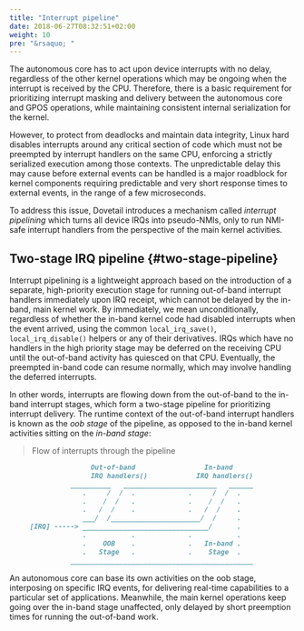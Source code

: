 ```yaml
---
title: "Interrupt pipeline"
date: 2018-06-27T08:32:51+02:00
weight: 10
pre: "&rsaquo; "
---
```


The autonomous core has to act upon device interrupts with no delay,
regardless of the other kernel operations which may be ongoing when
the interrupt is received by the CPU. Therefore, there is a basic
requirement for prioritizing interrupt masking and delivery between
the autonomous core and GPOS operations, while maintaining consistent
internal serialization for the kernel.

However, to protect from deadlocks and maintain data integrity, Linux
hard disables interrupts around any critical section of code which
must not be preempted by interrupt handlers on the same CPU, enforcing
a strictly serialized execution among those contexts. The
unpredictable delay this may cause before external events can be
handled is a major roadblock for kernel components requiring
predictable and very short response times to external events, in the
range of a few microseconds.

To address this issue, Dovetail introduces a mechanism called
*interrupt pipelining* which turns all device IRQs into pseudo-NMIs,
only to run NMI-safe interrupt handlers from the perspective of the
main kernel activities.

## Two-stage IRQ pipeline {#two-stage-pipeline}

Interrupt pipelining is a lightweight approach based on the
introduction of a separate, high-priority execution stage for running
out-of-band interrupt handlers immediately upon IRQ receipt, which
cannot be delayed by the in-band, main kernel work. By immediately,
we mean unconditionally, regardless of whether the in-band kernel code
had disabled interrupts when the event arrived, using the common
`local_irq_save()`, `local_irq_disable()` helpers or any of their
derivatives.  IRQs which have no handlers in the high priority stage
may be deferred on the receiving CPU until the out-of-band activity
has quiesced on that CPU. Eventually, the preempted in-band code can
resume normally, which may involve handling the deferred interrupts.

In other words, interrupts are flowing down from the out-of-band to
the in-band interrupt stages, which form a two-stage pipeline for
prioritizing interrupt delivery. The runtime context of the
out-of-band interrupt handlers is known as the *oob stage* of the
pipeline, as opposed to the in-band kernel activities sitting on the
*in-band stage*:

> Flow of interrupts through the pipeline

```markdown
                    Out-of-band                 In-band
                    IRQ handlers()            IRQ handlers()
               __________   _______________________   ______
                  .     /  /  .             .     /  /  .
                  .    /  /   .             .    /  /   .
                  .   /  /    .             .   /  /    .
                  ___/  /______________________/  /     .
     [IRQ] -----> _______________________________/      .
                  .           .             .           .
                  .    OOB    .             .   In-band .
                  .   Stage   .             .    Stage  .
               _____________________________________________
```

An autonomous core can base its own activities on the oob stage,
interposing on specific IRQ events, for delivering real-time
capabilities to a particular set of applications. Meanwhile, the main
kernel operations keep going over the in-band stage unaffected, only
delayed by short preemption times for running the out-of-band work.
